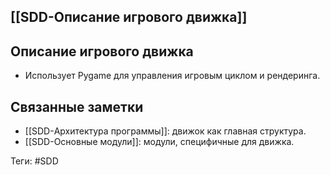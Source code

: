 ## [[SDD-Описание игрового движка]]

## Описание игрового движка

- Использует Pygame для управления игровым циклом и рендеринга.

## Связанные заметки

- [[SDD-Архитектура программы]]: движок как главная структура.
- [[SDD-Основные модули]]: модули, специфичные для движка.

Теги: #SDD